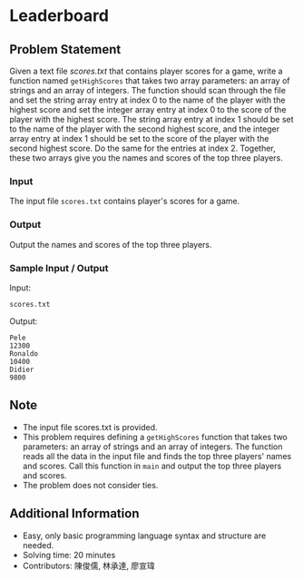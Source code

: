 # Leaderboard

## Problem Statement
Given a text file *scores.txt* that contains player scores for a game, write a function named `getHighScores` that takes two array parameters: an array of strings and an array of integers. The function should scan through the file and set the string array entry at index 0 to the name of the player with the highest score and set the integer array entry at index 0 to the score of the player with the highest score. The string array entry at index 1 should be set to the name of the player with the second highest score, and the integer array entry at index 1 should be set to the score of the player with the second highest score. Do the same for the entries at index 2. Together, these two arrays give you the names and scores of the top three players.

### Input

The input file `scores.txt` contains player's scores for a game.

### Output

Output the names and scores of the top three players.

### Sample Input / Output

Input:
```
scores.txt
```
Output:
```
Pele
12300
Ronaldo
10400
Didier
9800
```

## Note
* The input file scores.txt is provided.
* This problem requires defining a `getHighScores` function that takes two parameters: an array of strings and an array of integers. The function reads all the data in the input file and finds the top three players' names and scores. Call this function in `main` and output the top three players and scores.
* The problem does not consider ties.

## Additional Information
* Easy, only basic programming language syntax and structure are needed.
* Solving time: 20 minutes
* Contributors: 陳俊儒, 林承達, 廖宣瑋
